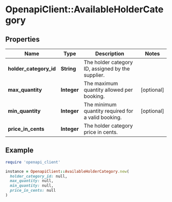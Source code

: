 # OpenapiClient::AvailableHolderCategory

## Properties

| Name | Type | Description | Notes |
| ---- | ---- | ----------- | ----- |
| **holder_category_id** | **String** | The holder category ID, assigned by the supplier. |  |
| **max_quantity** | **Integer** | The maximum quantity allowed per booking. | [optional] |
| **min_quantity** | **Integer** | The minimum quantity required for a valid booking. | [optional] |
| **price_in_cents** | **Integer** | The holder category price in cents. |  |

## Example

```ruby
require 'openapi_client'

instance = OpenapiClient::AvailableHolderCategory.new(
  holder_category_id: null,
  max_quantity: null,
  min_quantity: null,
  price_in_cents: null
)
```

